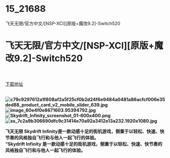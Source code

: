 # 15_21688
飞天无限/官方中文/[NSP-XCI][原版+魔改9.2]-Switch520
# 飞天无限/官方中文/[NSP-XCI][原版+魔改9.2]-Switch520
 <br/></br>
[下载地址](https://www.switch520.cc/article/21688 "下载地址")
<br/></br>

<p><strong><img title="c79c9297612a1f808af2a5f25cf0b2d24f6e9484a0481a86acfcf006e35ded88_product_card_v2_mobile_slider_639.jpg" src="https://www.switch520.cc/muke_img/2021_08_26_6f6e9ee9be72d.jpg" alt="c79c9297612a1f808af2a5f25cf0b2d24f6e9484a0481a86acfcf006e35ded88_product_card_v2_mobile_slider_639.jpg"></strong><br>
<strong><img title="image_60e4f0e8671603.95394792.jpg" src="https://www.switch520.cc/muke_img/2021_08_26_1793d422b9cb5.jpg" alt="image_60e4f0e8671603.95394792.jpg"></strong><br>
<strong><img title="Skydrift_Infinity_screenshot_01-600x400.png" src="https://www.switch520.cc/muke_img/2021_08_26_775632ce2ecd3.png" alt="Skydrift_Infinity_screenshot_01-600x400.png"></strong><br>
<strong><img title="ss_7c2a9b306690dfc9c31414e70a92a3412e13a232.1920x1080.jpg" src="https://www.switch520.cc/muke_img/2021_08_26_1ffcc554005c1.jpg" alt="ss_7c2a9b306690dfc9c31414e70a92a3412e13a232.1920x1080.jpg">&nbsp;</strong></p>
<p><strong>飞天无限 Skydrift Infinity是一款动感十足的街机游戏，侧重于以轻松、快速、快节奏的风格独自飞行和与他人一起飞行的体验。</strong><br>
<strong>“Skydrift Infinity 是一款动感十足的街机游戏，侧重于以轻松、快速、快节奏的风格独自飞行和与他人一起飞行的体验。</strong></p>
<p>&nbsp;</p>
<p>&nbsp;</p>
